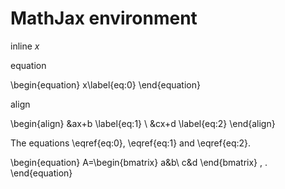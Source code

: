 # MathJax environment

inline $x$

equation

\begin{equation}
    x\label{eq:0}
\end{equation}

align

\begin{align}
    &ax+b
    \label{eq:1}
    \\
    &cx+d
    \label{eq:2}
\end{align}

The equations \eqref{eq:0}, \eqref{eq:1} and \eqref{eq:2}.

\begin{equation}
    A=\begin{bmatrix}
        a&b\\
        c&d
    \end{bmatrix}
    \, .
\end{equation}
